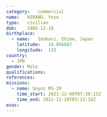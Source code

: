 ```yaml
---
category:	commercial
name:	HIRANO, Yozo
type:	civilian
dob:	1985-12-10
birthplace:
  - name:	Imabari, Ehime, Japan
    latitude:	34.066667
    longitude:	133
country:
  - JPN
gender:	Male
qualifications:
references:
missions:
  - name: Soyuz MS-20
    time_start: 2021-12-08T07:38:15Z
    time_end: 2021-12-20T03:13:18Z
evas:
---
```

